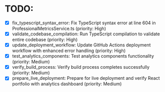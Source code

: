 # TODO:

- [x] fix_typescript_syntax_error: Fix TypeScript syntax error at line 604 in ProfessionalMetricsService.ts (priority: High)
- [x] validate_codebase_compilation: Run TypeScript compilation to validate entire codebase (priority: High)
- [x] update_deployment_workflow: Update GitHub Actions deployment workflow with enhanced error handling (priority: High)
- [x] test_analytics_components: Test analytics components functionality (priority: Medium)
- [x] verify_build_process: Verify build process completes successfully (priority: Medium)
- [x] prepare_live_deployment: Prepare for live deployment and verify React portfolio with analytics dashboard (priority: Medium)
